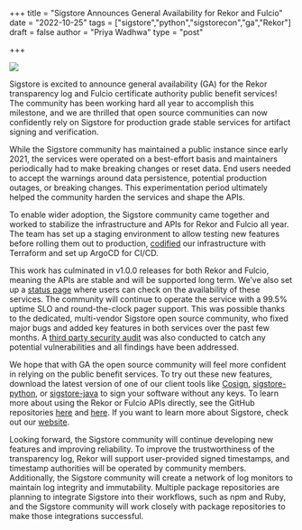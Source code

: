 +++
title = "Sigstore Announces General Availability for Rekor and Fulcio"
date = "2022-10-25"
tags = ["sigstore","python","sigstorecon","ga","Rekor"]
draft = false
author = "Priya Wadhwa"
type = "post"

+++

![](/images/ga.png)

Sigstore is excited to announce general availability (GA) for the Rekor transparency log and Fulcio certificate authority public benefit services! The community has been working hard all year to accomplish this milestone, and we are thrilled that open source communities can now confidently rely on Sigstore for production grade stable services for artifact signing and verification.

While the Sigstore community has maintained a public instance since early 2021, the services were operated on a best-effort basis and maintainers periodically had to make breaking changes or reset data. End users needed to accept the warnings around data persistence, potential production outages, or breaking changes. This experimentation period ultimately helped the community harden the services and shape the APIs.

To enable wider adoption, the Sigstore community came together and worked to stabilize the infrastructure and APIs for Rekor and Fulcio all year. The team has set up a staging environment to allow testing new features before rolling them out to production, [codified](https://github.com/sigstore/scaffolding/tree/main/terraform/gcp/modules) our infrastructure with Terraform and set up ArgoCD for CI/CD.

This work has culminated in v1.0.0 releases for both Rekor and Fulcio, meaning the APIs are stable and will be supported long term. We’ve also set up a [status page](https://status.sigstore.dev/) where users can check on the availability of these services. The community will continue to operate the service with a 99.5% uptime SLO and round-the-clock pager support. This was possible thanks to the dedicated, multi-vendor Sigstore open source community, who fixed major bugs and added key features in both services over the past few months. A [third party security audit](https://openssf.org/blog/2022/07/18/results-of-sigstore-and-slf4j-security-audits/) was also conducted to catch any potential vulnerabilities and all findings have been addressed.

We hope that with GA the open source community will feel more confident in relying on the public benefit services. To try out these new features, download the latest version of one of our client tools like [Cosign](https://github.com/sigstore/cosign), [sigstore-python](https://github.com/sigstore/sigstore-python), or [sigstore-java](https://github.com/sigstore/sigstore-java) to sign your software without any keys. To learn more about using the Rekor or Fulcio APIs directly, see the GitHub repositories [here](https://github.com/sigstore/rekor) and [here](https://github.com/sigstore/fulcio). If you want to learn more about Sigstore, check out our [website](https://www.sigstore.dev/).

Looking forward, the Sigstore community will continue developing new features and improving reliability. To improve the trustworthiness of the transparency log, Rekor will support user-provided signed timestamps, and timestamp authorities will be operated by community members. Additionally, the Sigstore community will create a network of log monitors to maintain log integrity and immutability. Multiple package repositories are planning to integrate Sigstore into their workflows, such as npm and Ruby, and the Sigstore community will work closely with package repositories to make those integrations successful.